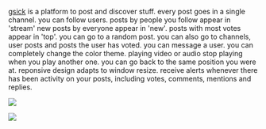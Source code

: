 [gsick](http://gsick.com) is a platform to post and discover stuff.
every post goes in a single channel.
you can follow users.
posts by people you follow appear in 'stream'
new posts by everyone appear in 'new'.
posts with most votes appear in 'top'.
you can go to a random post.
you can also go to channels, user posts and posts the user has voted.
you can message a user.
you can completely change the color theme.
playing video or audio stop playing when you play another one.
you can go back to the same position you were at.
reponsive design adapts to window resize.
receive alerts whenever there has been activity on your posts,
including votes, comments, mentions and replies.


![](http://i.imgur.com/rDbB7Y8.jpg)

![](http://i.imgur.com/BM3QEBS.jpg)

